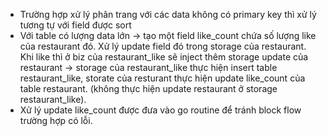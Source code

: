 - Trường hợp xử lý phân trang với các data không có primary key thì xử lý tương tự với field được sort
- Với table có lượng data lớn -> tạo một field like_count chứa số lượng like của restaurant đó. Xử lý update field đó trong storage của restaurant. Khi like thì ở biz của restaurant_like sẽ inject thêm storage update của restaurant -> storage của restaurant_like thực hiện insert table restaurant_like, storate của resturant thực hiện update like_count của table restaurant. (không thực hiện update restaurant ở storage restaurant_like).
- Xử lý update like_count được đưa vào go routine để tránh block flow trường hợp có lỗi.